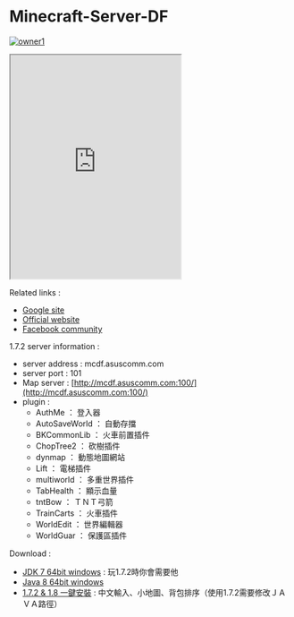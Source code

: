 # Minecraft-Server-DF
[![owner1](https://img.shields.io/badge/Powered%20by-PW--Chen-blue.svg?style=flat)](https://github.com/PW-Chen)

<code><iframe src="http://mcdf.asuscomm.com:100" height="400" width="305"></iframe></code>

Related links : 
* [Google site](https://sites.google.com/site/minecraftserverdf)
* [Official website](http://mcdf.asuscomm.com/)
* [Facebook community](https://www.facebook.com/groups/mcserverdf/)

1.7.2 server information :
* server address : mcdf.asuscomm.com    
* server port : 101    
* Map server : [http://mcdf.asuscomm.com:100/](http://mcdf.asuscomm.com:100/)    
* plugin :
	*  AuthMe ： 登入器
	*  AutoSaveWorld ： 自動存擋
	*  BKCommonLib ： 火車前置插件
	*  ChopTree2 ： 砍樹插件
	*  dynmap ： 動態地圖網站
	*  Lift ： 電梯插件
	*  multiworld ： 多重世界插件
	*  TabHealth ： 顯示血量
	*  tntBow ： ＴＮＴ弓箭
	*  TrainCarts ： 火車插件
	*  WorldEdit ： 世界編輯器
	*  WorldGuar ： 保護區插件

Download :
* [JDK 7 64bit windows](https://mega.nz/#!sR8GjQ4L!Am8PNP0TSAbavrXcsUZdvKw_eyFa7ACrkUK3F-gwQUo) : 玩1.7.2時你會需要他 
* [Java 8 64bit windows](https://mega.nz/#!YdFzHZxa!HoRjDqVJyG4UiQQ6rdgjqFaVK9ApsNR2vbDye7LcSDY) 
* [1.7.2 & 1.8 一鍵安裝](https://mega.nz/#!4B0DiA4B!kAl3-n1pCS36_Kx11nivfRo4bo9Xn9Sy0gFyh2q3Bi4) : 中文輸入、小地圖、背包排序（使用1.7.2需要修改ＪＡＶＡ路徑）